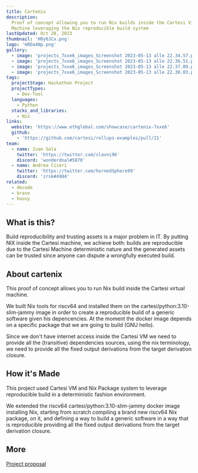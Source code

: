 ```yaml
---
title: Cartenix
description:
  Proof of concept allowing you to run Nix builds inside the Cartesi Virtual
  Machine leveraging the Nix reproducible build system
lastUpdated: Oct 20, 2023
thumbnail: 'H0y6JCx.png'
logo: 'H0Da4Np.png'
gallery:
  - image: 'projects_7xxe6_images_Screenshot 2023-05-13 alle 22.34.57.png'
  - image: 'projects_7xxe6_images_Screenshot 2023-05-13 alle 22.36.51.png'
  - image: 'projects_7xxe6_images_Screenshot 2023-05-13 alle 22.37.09.png'
  - image: 'projects_7xxe6_images_Screenshot 2023-05-13 alle 22.38.03.png'
tags:
  projectStage: Hackathon Project
  projectTypes:
    - Dev-Tool
  languages:
    - Python
  stacks_and_libraries:
    - Nix
links:
  website: 'https://www.ethglobal.com/showcase/cartenix-7xxe6'
  github:
    - 'https://github.com/cartesi/rollups-examples/pull/21'
team:
  - name: Ivan Sala
    twitter: 'https://twitter.com/slavni96'
    discord: 'wonderdnal#5870'
  - name: Andrea Ciceri
    twitter: 'https://twitter.com/hornedSphere99'
    discord: 'zrsk#4984'
related:
  - decode
  - bravo
  - housy
---
```


## What is this?

Build reproducibility and trusting assets is a major problem in IT. By putting
NIX inside the Cartesi machine, we achieve both: builds are reproducible due to
the Cartesi Machine deterministic nature and the generated assets can be trusted
since anyone can dispute a wrongfully executed build.

## About cartenix

This proof of concept allows you to run Nix build inside the Cartesi virtual
machine.

We built Nix tools for riscv64 and installed them on the
cartesi/python:3.10-slim-jammy image in order to create a reproducible build of
a generic software given his depencencies. At the moment the docker image
depends on a specific package that we are going to build (GNU hello).

Since we don't have internet access inside the Cartesi VM we need to provide all
the (transitive) dependencies sources, using the nix terminology, we need to
provide all the fixed output derivations from the target derivation closure.

## How it's Made

This project used Cartesi VM and Nix Package system to leverage reproducible
build in a deterministic fashion environment.

We extended the riscv64 cartesi/python:3.10-slim-jammy docker image installing
Nix, starting from scratch compiling a brand new riscv64 Nix package, on it, and
defining a way to build a generic software in a way that is reproducible
providing all the fixed output derivations from the target derivation closure.

## More

[Project proposal](https://governance.cartesi.io/t/cartenix-run-nix-inside-cartesi/150/2)
